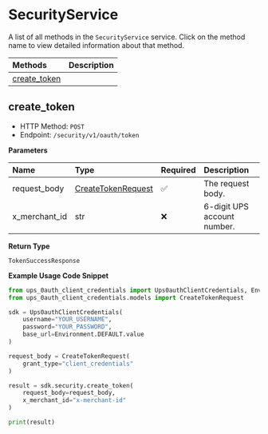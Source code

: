 # SecurityService

A list of all methods in the `SecurityService` service. Click on the method name to view detailed information about that method.

| Methods                       | Description |
| :---------------------------- | :---------- |
| [create_token](#create_token) |             |

## create_token

- HTTP Method: `POST`
- Endpoint: `/security/v1/oauth/token`

**Parameters**

| Name          | Type                                                  | Required | Description                 |
| :------------ | :---------------------------------------------------- | :------- | :-------------------------- |
| request_body  | [CreateTokenRequest](../models/CreateTokenRequest.md) | ✅       | The request body.           |
| x_merchant_id | str                                                   | ❌       | 6-digit UPS account number. |

**Return Type**

`TokenSuccessResponse`

**Example Usage Code Snippet**

```python
from ups_0auth_client_credentials import Ups0authClientCredentials, Environment
from ups_0auth_client_credentials.models import CreateTokenRequest

sdk = Ups0authClientCredentials(
    username="YOUR_USERNAME",
    password="YOUR_PASSWORD",
    base_url=Environment.DEFAULT.value
)

request_body = CreateTokenRequest(
    grant_type="client_credentials"
)

result = sdk.security.create_token(
    request_body=request_body,
    x_merchant_id="x-merchant-id"
)

print(result)
```

<!-- This file was generated by liblab | https://liblab.com/ -->
